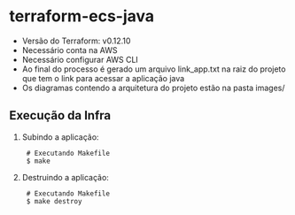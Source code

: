 # terraform-ecs-java

* Versão do Terraform: v0.12.10
* Necessário conta na AWS    
* Necessário configurar AWS CLI
* Ao final do processo é gerado um arquivo link_app.txt na raiz do projeto que tem o link para acessar a aplicação java
* Os diagramas contendo a arquitetura do projeto estão na pasta images/


## Execução da Infra

1. Subindo a aplicação:

		# Executando Makefile
		$ make
		
1. Destruindo a aplicação:

		# Executando Makefile
		$ make destroy